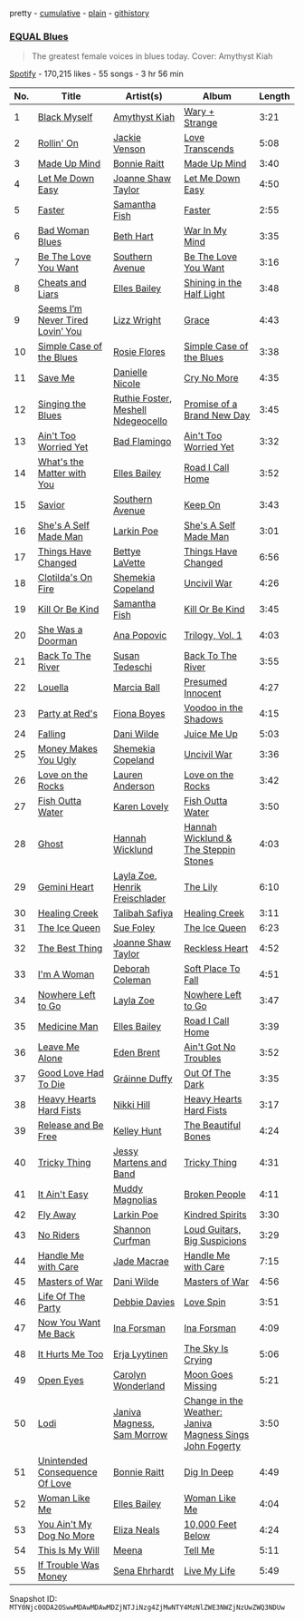 pretty - [cumulative](/playlists/cumulative/37i9dQZF1DX8QB9Ys2nV17.md) - [plain](/playlists/plain/37i9dQZF1DX8QB9Ys2nV17) - [githistory](https://github.githistory.xyz/mackorone/spotify-playlist-archive/blob/main/playlists/plain/37i9dQZF1DX8QB9Ys2nV17)

### [EQUAL Blues](https://open.spotify.com/playlist/37i9dQZF1DX8QB9Ys2nV17)

> The greatest female voices in blues today\. Cover: Amythyst Kiah

[Spotify](https://open.spotify.com/user/spotify) - 170,215 likes - 55 songs - 3 hr 56 min

| No. | Title | Artist(s) | Album | Length |
|---|---|---|---|---|
| 1 | [Black Myself](https://open.spotify.com/track/2BbFd78ykW1pnR5vZreQkr) | [Amythyst Kiah](https://open.spotify.com/artist/1lhaaKpTyXOnjp79M3xYBl) | [Wary + Strange](https://open.spotify.com/album/75g27i85SR6XYAXKRRfOda) | 3:21 |
| 2 | [Rollin' On](https://open.spotify.com/track/4PrEiwUcs8jMOAk1b5BueL) | [Jackie Venson](https://open.spotify.com/artist/2HlgRiOR33BVVE9hdEftxg) | [Love Transcends](https://open.spotify.com/album/0gbhkq77MWLw3BXB63Hby2) | 5:08 |
| 3 | [Made Up Mind](https://open.spotify.com/track/5XTDvPvCDO9lxrwkEE9aUF) | [Bonnie Raitt](https://open.spotify.com/artist/4KDyYWR7IpxZ7xrdYbKrqY) | [Made Up Mind](https://open.spotify.com/album/7L64rhLRuHGIEqnWMMPPXh) | 3:40 |
| 4 | [Let Me Down Easy](https://open.spotify.com/track/3GxxEvIYLj5GTyia5p29No) | [Joanne Shaw Taylor](https://open.spotify.com/artist/3FmTlY1F9dQyRursrsUaU7) | [Let Me Down Easy](https://open.spotify.com/album/2zdW2kFqLuJu6nwcAU4u9R) | 4:50 |
| 5 | [Faster](https://open.spotify.com/track/2s3x313mhoMD0Twgg9unRx) | [Samantha Fish](https://open.spotify.com/artist/5HsS48kuvghKcNpwOaAvB5) | [Faster](https://open.spotify.com/album/5UPzWIvVARqfzRn964aiah) | 2:55 |
| 6 | [Bad Woman Blues](https://open.spotify.com/track/0rOzFVPfQiJShjum8zpfu9) | [Beth Hart](https://open.spotify.com/artist/30TrHDLNCKQVTYWOn9QqOC) | [War In My Mind](https://open.spotify.com/album/2Eo7sjkI3fKanrJY4rtena) | 3:35 |
| 7 | [Be The Love You Want](https://open.spotify.com/track/5UAYqhxCxhZIL6A667eYBV) | [Southern Avenue](https://open.spotify.com/artist/4HfoncnCuBS7D4xU4VDosQ) | [Be The Love You Want](https://open.spotify.com/album/3XDIgxvmrVhFItGN3gkVdH) | 3:16 |
| 8 | [Cheats and Liars](https://open.spotify.com/track/7k0hyVgSg0woUwN1qAuuBf) | [Elles Bailey](https://open.spotify.com/artist/4NPMwh3kDwi6uVCNtmeUvU) | [Shining in the Half Light](https://open.spotify.com/album/1qXhwQrfr59v0uk5wUOshO) | 3:48 |
| 9 | [Seems I’m Never Tired Lovin’ You](https://open.spotify.com/track/4HAm0GNYIHLIMJxVO5U3rW) | [Lizz Wright](https://open.spotify.com/artist/3K0BfjMh2dS8WITuiMuGGW) | [Grace](https://open.spotify.com/album/2U1zLHhEmPFEOoZTezdXQg) | 4:43 |
| 10 | [Simple Case of the Blues](https://open.spotify.com/track/2mqLNOkpN21ig18xli9WQV) | [Rosie Flores](https://open.spotify.com/artist/112VrRSCpsoUkVgnxZvD1w) | [Simple Case of the Blues](https://open.spotify.com/album/13la0jdzx3vrRcbwf6PBXU) | 3:38 |
| 11 | [Save Me](https://open.spotify.com/track/42O2R9NmHyZqN6CvGcwzrl) | [Danielle Nicole](https://open.spotify.com/artist/34mu675oQQ5ZNuK1soZrIn) | [Cry No More](https://open.spotify.com/album/6uqgNfRltyZuGzFhMF256y) | 4:35 |
| 12 | [Singing the Blues](https://open.spotify.com/track/6IevgQPwNyD73SMi8nLWb1) | [Ruthie Foster](https://open.spotify.com/artist/2lL4ckeM1A2Qo2Fe64dP0F), [Meshell Ndegeocello](https://open.spotify.com/artist/0uZRjholJ0fVC2J9EvnYnj) | [Promise of a Brand New Day](https://open.spotify.com/album/18QNLSpGZgj4aePM9STq2q) | 3:45 |
| 13 | [Ain't Too Worried Yet](https://open.spotify.com/track/0jf5lyDBbgIU7kt5ULc1ZF) | [Bad Flamingo](https://open.spotify.com/artist/3Ht7Wd1qVgmFyW63bl5eKE) | [Ain't Too Worried Yet](https://open.spotify.com/album/3ifmjG8tSe2MtZzFpmUKg4) | 3:32 |
| 14 | [What's the Matter with You](https://open.spotify.com/track/4A6f46GmPGqzz1lV3gm8ns) | [Elles Bailey](https://open.spotify.com/artist/4NPMwh3kDwi6uVCNtmeUvU) | [Road I Call Home](https://open.spotify.com/album/3isKOTZKofEvSaMmYUgkCT) | 3:52 |
| 15 | [Savior](https://open.spotify.com/track/0oNrkWjdY3U8sZRJkcjbDP) | [Southern Avenue](https://open.spotify.com/artist/4HfoncnCuBS7D4xU4VDosQ) | [Keep On](https://open.spotify.com/album/50CK5WZHyOwMeZHVYGCDIJ) | 3:43 |
| 16 | [She's A Self Made Man](https://open.spotify.com/track/7Bu4ET2R5zKAeqM68l3Oqk) | [Larkin Poe](https://open.spotify.com/artist/7d10VF1J4LqW7vrpPOngzm) | [She's A Self Made Man](https://open.spotify.com/album/6dzXBWjuzGjI5TQxJWBh7G) | 3:01 |
| 17 | [Things Have Changed](https://open.spotify.com/track/5KPuSBrMgHRIguurOqAi6r) | [Bettye LaVette](https://open.spotify.com/artist/55U998XxmxjicLMKDSz6R3) | [Things Have Changed](https://open.spotify.com/album/4WrWD47QXsRA5IUZAyZmue) | 6:56 |
| 18 | [Clotilda's On Fire](https://open.spotify.com/track/0G42OWO7nynxXHht2X9mEU) | [Shemekia Copeland](https://open.spotify.com/artist/4CNjyWtO59j6Ih6S0n73ee) | [Uncivil War](https://open.spotify.com/album/5nzja6pp2VI6ywfosAhcBM) | 4:26 |
| 19 | [Kill Or Be Kind](https://open.spotify.com/track/4V8Bx1b1B5XcslWAAOph89) | [Samantha Fish](https://open.spotify.com/artist/5HsS48kuvghKcNpwOaAvB5) | [Kill Or Be Kind](https://open.spotify.com/album/0Z917mMSP3EHtJicbhSAhA) | 3:45 |
| 20 | [She Was a Doorman](https://open.spotify.com/track/1CgGro1rXhkxs7LviofPyT) | [Ana Popovic](https://open.spotify.com/artist/5kPUAJihniO5WfEfbOCjLf) | [Trilogy, Vol\. 1](https://open.spotify.com/album/7M78ou62qwyei46ZvdPorP) | 4:03 |
| 21 | [Back To The River](https://open.spotify.com/track/2DMnCy43xnMVX2eglYtn6R) | [Susan Tedeschi](https://open.spotify.com/artist/5Ws3s6lSP4Un8kQf8CrAta) | [Back To The River](https://open.spotify.com/album/2VRGI6aGaoCALCJyk0dGdc) | 3:55 |
| 22 | [Louella](https://open.spotify.com/track/6KM7FlnvLrETbLpoNCjxYE) | [Marcia Ball](https://open.spotify.com/artist/0kK3ZgTw6mvlYgekz4xf18) | [Presumed Innocent](https://open.spotify.com/album/6W1dqxSFVwT5eL7WlUQUtn) | 4:27 |
| 23 | [Party at Red's](https://open.spotify.com/track/2oW9JOaiukULquG0dYrkwp) | [Fiona Boyes](https://open.spotify.com/artist/2dQerNdFoiwLUnBfji9ZBE) | [Voodoo in the Shadows](https://open.spotify.com/album/30sZe7tBbgrO1PFuULYoAK) | 4:15 |
| 24 | [Falling](https://open.spotify.com/track/30h268bCKmGWxFleXGYATy) | [Dani Wilde](https://open.spotify.com/artist/75Fysjl73jB4dHfN0Yb1iB) | [Juice Me Up](https://open.spotify.com/album/6YbtdgILdYRkOVFNK2PPha) | 5:03 |
| 25 | [Money Makes You Ugly](https://open.spotify.com/track/5niqr1DK4xpCGGcGH6Zk4P) | [Shemekia Copeland](https://open.spotify.com/artist/4CNjyWtO59j6Ih6S0n73ee) | [Uncivil War](https://open.spotify.com/album/5nzja6pp2VI6ywfosAhcBM) | 3:36 |
| 26 | [Love on the Rocks](https://open.spotify.com/track/6paMAWG7CCn967OkrIILty) | [Lauren Anderson](https://open.spotify.com/artist/3AoeCSG1zkka1T0WO3dPUJ) | [Love on the Rocks](https://open.spotify.com/album/2UE190kQ5nUHXGpP5r686Q) | 3:42 |
| 27 | [Fish Outta Water](https://open.spotify.com/track/0otTCVBZRpLduHl1ogOJ0y) | [Karen Lovely](https://open.spotify.com/artist/33PWKu9VjoLVGC9j7xT2I5) | [Fish Outta Water](https://open.spotify.com/album/52Hy5Ucrx8mbkOAyH9P1Qg) | 3:50 |
| 28 | [Ghost](https://open.spotify.com/track/19isNY7Hvhg0Mw7skGLHqT) | [Hannah Wicklund](https://open.spotify.com/artist/62GZbclGNlKcuW6O7l8TOU) | [Hannah Wicklund & The Steppin Stones](https://open.spotify.com/album/2GWRuo0azCjGlupKL5wY74) | 4:03 |
| 29 | [Gemini Heart](https://open.spotify.com/track/3gP6wL0DFyrJr4DzGgLhBq) | [Layla Zoe](https://open.spotify.com/artist/1vbOVLkD5jGOkMKyYBqzwU), [Henrik Freischlader](https://open.spotify.com/artist/2RQuyY0nQqKOtzhBhghSGu) | [The Lily](https://open.spotify.com/album/1SvBVlFYgpG2VmbTqCs5h8) | 6:10 |
| 30 | [Healing Creek](https://open.spotify.com/track/4AsrwPkPDdpzjjdr2SDykN) | [Talibah Safiya](https://open.spotify.com/artist/1E0Fc2u5OrryrpF8JH8srS) | [Healing Creek](https://open.spotify.com/album/7dF7ZkpIBrkCMDqFEIEzh6) | 3:11 |
| 31 | [The Ice Queen](https://open.spotify.com/track/5Jhl0KvkFWBRNzLdY2iq3J) | [Sue Foley](https://open.spotify.com/artist/6bp17u6Ya0RGnEobNVGvwS) | [The Ice Queen](https://open.spotify.com/album/3n8lBM5zwfplU0OaoW7zVe) | 6:23 |
| 32 | [The Best Thing](https://open.spotify.com/track/0La8iotjyo35Et3kMXf03k) | [Joanne Shaw Taylor](https://open.spotify.com/artist/3FmTlY1F9dQyRursrsUaU7) | [Reckless Heart](https://open.spotify.com/album/4qg7yQHWWUw0DMlix6ZbUG) | 4:52 |
| 33 | [I'm A Woman](https://open.spotify.com/track/0HPazJXESVCimRyMggplg5) | [Deborah Coleman](https://open.spotify.com/artist/7Dk3koHTPpEymzuWOWzzny) | [Soft Place To Fall](https://open.spotify.com/album/7MDS3NXJ5thAHZkUcALtDN) | 4:51 |
| 34 | [Nowhere Left to Go](https://open.spotify.com/track/66A4kKsaCLef6DM79ATTER) | [Layla Zoe](https://open.spotify.com/artist/1vbOVLkD5jGOkMKyYBqzwU) | [Nowhere Left to Go](https://open.spotify.com/album/7mgwnnkUtNugVDwFd2fWsd) | 3:47 |
| 35 | [Medicine Man](https://open.spotify.com/track/0PtMZ1pEoqCGf58PNGN2DT) | [Elles Bailey](https://open.spotify.com/artist/4NPMwh3kDwi6uVCNtmeUvU) | [Road I Call Home](https://open.spotify.com/album/3isKOTZKofEvSaMmYUgkCT) | 3:39 |
| 36 | [Leave Me Alone](https://open.spotify.com/track/4pvtn6rUZEL9hranwiaZ5d) | [Eden Brent](https://open.spotify.com/artist/3yRjVn43SpJMjXqt4U2USx) | [Ain't Got No Troubles](https://open.spotify.com/album/6JEnQsmFamUPoYEWn3HW8x) | 3:52 |
| 37 | [Good Love Had To Die](https://open.spotify.com/track/3waUNDqqEcv8GFLr6w3YNz) | [Gráinne Duffy](https://open.spotify.com/artist/6Uz1iG3enjltFOqqwAhQ2Y) | [Out Of The Dark](https://open.spotify.com/album/00EueLV9XQ46OWV5EnOPlt) | 3:35 |
| 38 | [Heavy Hearts Hard Fists](https://open.spotify.com/track/2cwGnAb2HrxnzTLxqfZnyJ) | [Nikki Hill](https://open.spotify.com/artist/28Vn4HKpcOqzagc7tiAxNz) | [Heavy Hearts Hard Fists](https://open.spotify.com/album/2nZC1XpdGBiYkIG4R5ytml) | 3:17 |
| 39 | [Release and Be Free](https://open.spotify.com/track/7d1ZzOIyACB64aEibmWfH7) | [Kelley Hunt](https://open.spotify.com/artist/0L7Y276gBjB2pxuyhpgzgv) | [The Beautiful Bones](https://open.spotify.com/album/5a1VvpMgW0Mz0FDVOYOV38) | 4:24 |
| 40 | [Tricky Thing](https://open.spotify.com/track/7bpJJDFOR7CQMA2Ssm1yka) | [Jessy Martens and Band](https://open.spotify.com/artist/4kJMG0aB4UYiKfHA9esWDt) | [Tricky Thing](https://open.spotify.com/album/4aPtimYS5kIEl8d03ToDUz) | 4:31 |
| 41 | [It Ain't Easy](https://open.spotify.com/track/2e58JCJzmWLtlLt0320MVp) | [Muddy Magnolias](https://open.spotify.com/artist/1t7mdRbvflM5966YVfyk1X) | [Broken People](https://open.spotify.com/album/3MIBce2g1BNk3mUuj10Ylr) | 4:11 |
| 42 | [Fly Away](https://open.spotify.com/track/1j8CRRMzesefIQaVh1y4R1) | [Larkin Poe](https://open.spotify.com/artist/7d10VF1J4LqW7vrpPOngzm) | [Kindred Spirits](https://open.spotify.com/album/31HGWFxU5AgjAoMZH1t5ft) | 3:30 |
| 43 | [No Riders](https://open.spotify.com/track/0NHW16lrKx7ra3ix9xKqxh) | [Shannon Curfman](https://open.spotify.com/artist/2sn2g4lNGlsAoJm15MOM7x) | [Loud Guitars, Big Suspicions](https://open.spotify.com/album/31YVnDFP920mK7VVqU3Fyp) | 3:29 |
| 44 | [Handle Me with Care](https://open.spotify.com/track/1aZnAMv9eYxijTOe2sCF4s) | [Jade Macrae](https://open.spotify.com/artist/3m6tQTaPCGclNhgcC0wgOd) | [Handle Me with Care](https://open.spotify.com/album/3JYupWAKHDibbdw4UwWL2x) | 7:15 |
| 45 | [Masters of War](https://open.spotify.com/track/4KIpaOe8mx1Ss7THfddQCR) | [Dani Wilde](https://open.spotify.com/artist/75Fysjl73jB4dHfN0Yb1iB) | [Masters of War](https://open.spotify.com/album/32L4ByoDGk3hSJTfXunr58) | 4:56 |
| 46 | [Life Of The Party](https://open.spotify.com/track/0YdyAqpiuGX1GPocApE83R) | [Debbie Davies](https://open.spotify.com/artist/21OcU2kzq3Oqkl8XxsEli7) | [Love Spin](https://open.spotify.com/album/0jHM5tctOO79BT3POpCSfd) | 3:51 |
| 47 | [Now You Want Me Back](https://open.spotify.com/track/5dd769kGy644G8xYkdJJZt) | [Ina Forsman](https://open.spotify.com/artist/6YVaWx92qxstwulKJXqN2b) | [Ina Forsman](https://open.spotify.com/album/2jlehXrLv0Ry0QaugJYx6Y) | 4:09 |
| 48 | [It Hurts Me Too](https://open.spotify.com/track/7EFUJYLscAMh62ZkSUhZyc) | [Erja Lyytinen](https://open.spotify.com/artist/73i095FtGSlyCoudRYl6MD) | [The Sky Is Crying](https://open.spotify.com/album/3mQMXVI0HCbJ6yamBHpcBU) | 5:06 |
| 49 | [Open Eyes](https://open.spotify.com/track/27Hps0EsBwR2ImKIiJfC95) | [Carolyn Wonderland](https://open.spotify.com/artist/0XhsEmCqMW2k9yMl4o8t4n) | [Moon Goes Missing](https://open.spotify.com/album/3HTWMRiLGpWPb0YYNAHprh) | 5:21 |
| 50 | [Lodi](https://open.spotify.com/track/4dEgvYbysxyVEdn6oSupuy) | [Janiva Magness](https://open.spotify.com/artist/3igRFmvurYBLvQ4aYliwXg), [Sam Morrow](https://open.spotify.com/artist/5fHiDVbd5c6LzxbjRO8ZZs) | [Change in the Weather: Janiva Magness Sings John Fogerty](https://open.spotify.com/album/18GO2VNtW7TBm0X4Qk0uJ5) | 3:50 |
| 51 | [Unintended Consequence Of Love](https://open.spotify.com/track/0DSob5ze3sstCI5FFpCRwj) | [Bonnie Raitt](https://open.spotify.com/artist/4KDyYWR7IpxZ7xrdYbKrqY) | [Dig In Deep](https://open.spotify.com/album/5vN4mU8RJ1rllLYGlIuOKR) | 4:49 |
| 52 | [Woman Like Me](https://open.spotify.com/track/4apFuI4ptvZBNkPwGr7gpd) | [Elles Bailey](https://open.spotify.com/artist/4NPMwh3kDwi6uVCNtmeUvU) | [Woman Like Me](https://open.spotify.com/album/2P2PYpBvfCJZO63d24m4Fa) | 4:04 |
| 53 | [You Ain't My Dog No More](https://open.spotify.com/track/054MF2HfHcqygtR0ikyOPq) | [Eliza Neals](https://open.spotify.com/artist/48XgWMevIvFi72xQFN2qqb) | [10,000 Feet Below](https://open.spotify.com/album/6qGoljg8VssC15xzOsr0C5) | 4:24 |
| 54 | [This Is My Will](https://open.spotify.com/track/6LOo0imVNkr9CFr6Cg6dkD) | [Meena](https://open.spotify.com/artist/7sntqdL07LSVjtlbVJgoui) | [Tell Me](https://open.spotify.com/album/4XSyd1dqmvO4SX4xh7tvru) | 5:11 |
| 55 | [If Trouble Was Money](https://open.spotify.com/track/5C7R3FWg4eG04eAdmu5XNv) | [Sena Ehrhardt](https://open.spotify.com/artist/4I2MGRZw35d0HkoOad38tg) | [Live My Life](https://open.spotify.com/album/7iK2ce3jz7brShoDM4I9Dp) | 5:49 |

Snapshot ID: `MTY0Njc0ODA2OSwwMDAwMDAwMDZjNTJiNzg4ZjMwNTY4MzNlZWE3NWZjNzUwZWQ3NDUw`
